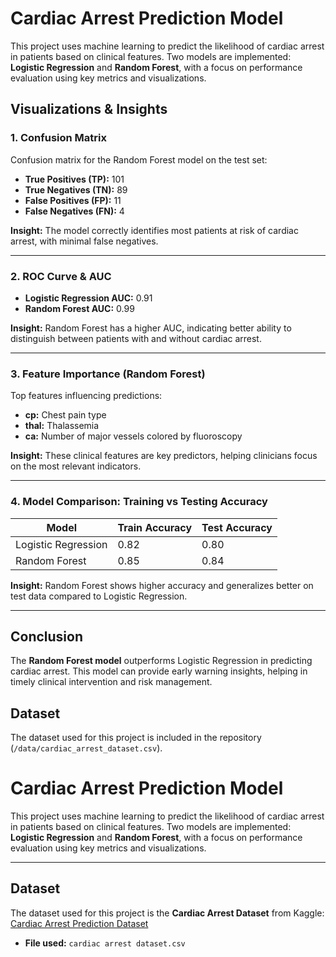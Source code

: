 
# Cardiac Arrest Prediction Model

This project uses machine learning to predict the likelihood of cardiac arrest in patients based on clinical features. Two models are implemented: **Logistic Regression** and **Random Forest**, with a focus on performance evaluation using key metrics and visualizations.

## Visualizations & Insights

### 1. Confusion Matrix

Confusion matrix for the Random Forest model on the test set:

- **True Positives (TP):** 101  
- **True Negatives (TN):** 89  
- **False Positives (FP):** 11  
- **False Negatives (FN):** 4  

**Insight:** The model correctly identifies most patients at risk of cardiac arrest, with minimal false negatives.

---

### 2. ROC Curve & AUC

- **Logistic Regression AUC:** 0.91  
- **Random Forest AUC:** 0.99  

**Insight:** Random Forest has a higher AUC, indicating better ability to distinguish between patients with and without cardiac arrest.

---

### 3. Feature Importance (Random Forest)

Top features influencing predictions:

- **cp:** Chest pain type  
- **thal:** Thalassemia  
- **ca:** Number of major vessels colored by fluoroscopy  

**Insight:** These clinical features are key predictors, helping clinicians focus on the most relevant indicators.

---

### 4. Model Comparison: Training vs Testing Accuracy

| Model               | Train Accuracy | Test Accuracy |
|--------------------|----------------|---------------|
| Logistic Regression | 0.82           | 0.80          |
| Random Forest       | 0.85           | 0.84          |

**Insight:** Random Forest shows higher accuracy and generalizes better on test data compared to Logistic Regression.

---

## Conclusion

The **Random Forest model** outperforms Logistic Regression in predicting cardiac arrest. This model can provide early warning insights, helping in timely clinical intervention and risk management.

## Dataset

The dataset used for this project is included in the repository (`/data/cardiac_arrest_dataset.csv`). 
# Cardiac Arrest Prediction Model

This project uses machine learning to predict the likelihood of cardiac arrest in patients based on clinical features. Two models are implemented: **Logistic Regression** and **Random Forest**, with a focus on performance evaluation using key metrics and visualizations.

---

## Dataset

The dataset used for this project is the **Cardiac Arrest Dataset** from Kaggle:  
[Cardiac Arrest Prediction Dataset](https://www.kaggle.com/datasets/leonidaskaragkounis/cardiac-arrest-dataset)

- **File used:** `cardiac arrest dataset.csv`  
